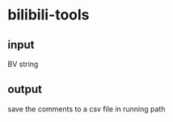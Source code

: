 # bilibili-tools
## input  
BV string  
## output  
save the comments to a csv file in running path 
